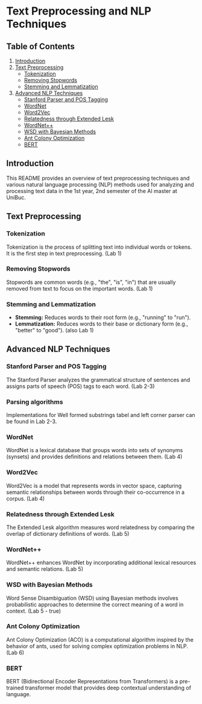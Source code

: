 # Text Preprocessing and NLP Techniques

## Table of Contents
1. [Introduction](#introduction)
2. [Text Preprocessing](#text-preprocessing)
    - [Tokenization](#tokenization)
    - [Removing Stopwords](#removing-stopwords)
    - [Stemming and Lemmatization](#stemming-and-lemmatization)
3. [Advanced NLP Techniques](#advanced-nlp-techniques)
    - [Stanford Parser and POS Tagging](#stanford-parser-and-pos-tagging)
    - [WordNet](#wordnet)
    - [Word2Vec](#word2vec)
    - [Relatedness through Extended Lesk](#relatedness-through-extended-lesk)
    - [WordNet++](#wordnet-plus-plus)
    - [WSD with Bayesian Methods](#wsd-with-bayesian-methods)
    - [Ant Colony Optimization](#ant-colony-optimization)
    - [BERT](#bert)

## Introduction
This README provides an overview of text preprocessing techniques and various natural language processing (NLP) methods used for analyzing and processing text data in the 1st year, 2nd semester of the AI master at UniBuc.

## Text Preprocessing

### Tokenization
Tokenization is the process of splitting text into individual words or tokens. It is the first step in text preprocessing. (Lab 1)

### Removing Stopwords
Stopwords are common words (e.g., "the", "is", "in") that are usually removed from text to focus on the important words. (Lab 1)

### Stemming and Lemmatization
- **Stemming:** Reduces words to their root form (e.g., "running" to "run").
- **Lemmatization:** Reduces words to their base or dictionary form (e.g., "better" to "good"). (also Lab 1)

## Advanced NLP Techniques

### Stanford Parser and POS Tagging
The Stanford Parser analyzes the grammatical structure of sentences and assigns parts of speech (POS) tags to each word. (Lab 2-3)

### Parsing algorithms 
Implementations for Well formed substrings tabel and left corner parser can be found in Lab 2-3.

### WordNet
WordNet is a lexical database that groups words into sets of synonyms (synsets) and provides definitions and relations between them. (Lab 4)

### Word2Vec
Word2Vec is a model that represents words in vector space, capturing semantic relationships between words through their co-occurrence in a corpus. (Lab 4)

### Relatedness through Extended Lesk
The Extended Lesk algorithm measures word relatedness by comparing the overlap of dictionary definitions of words. (Lab 5)

### WordNet++
WordNet++ enhances WordNet by incorporating additional lexical resources and semantic relations. (Lab 5)

### WSD with Bayesian Methods
Word Sense Disambiguation (WSD) using Bayesian methods involves probabilistic approaches to determine the correct meaning of a word in context. (Lab 5 - true)

### Ant Colony Optimization
Ant Colony Optimization (ACO) is a computational algorithm inspired by the behavior of ants, used for solving complex optimization problems in NLP. (Lab 6)

### BERT
BERT (Bidirectional Encoder Representations from Transformers) is a pre-trained transformer model that provides deep contextual understanding of language.
